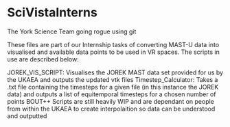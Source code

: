 # SciVistaInterns
The York Science Team going rogue using git

These files are part of our Internship tasks of converting MAST-U data into visualised and available
data points to be used in VR spaces. The scripts in use are described below:

JOREK_VIS_SCRIPT:
    Visualises the JOREK MAST data set provided for us by the UKAEA and outputs the updated vtk files
Timestep_Calculator:
    Takes a .txt file containing the timesteps for a given file (in this instance the JOREK data) and outputs a list of equitemporal timesteps for a chosen number of points
BOUT++ Scripts are still heavily WIP and are dependant on people from within the UKAEA to create interpolaition so data can be understood and outputted